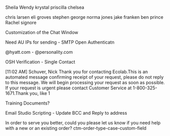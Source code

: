 Sheila
Wendy
krystal
priscilla
chelsea


chris larsen
eli groves
stephen george
norma jones
jake franken
ben prince
Rachel signore






Customization of the Chat Window

Need AU IPs for sending - SMTP Open Authenticatn

@hyatt.com - @personality.com

OSH Verification - Single Contact



[11:02 AM] Schuver, Nick
Thank you for contacting Ecolab.This is an automated message confirming receipt of your request, please do not reply to this message. We will begin processing your request as soon as possible. If your request is urgent please contact Customer Service at 1-800-325-1671.Thank you,
 like 1


Training Documents?



Email Studio Scripting - Update BCC and Reply to address




In order to serve you better, could you please let us know if you need help with a new or an existing order?
ctm-order-type-case-custom-field